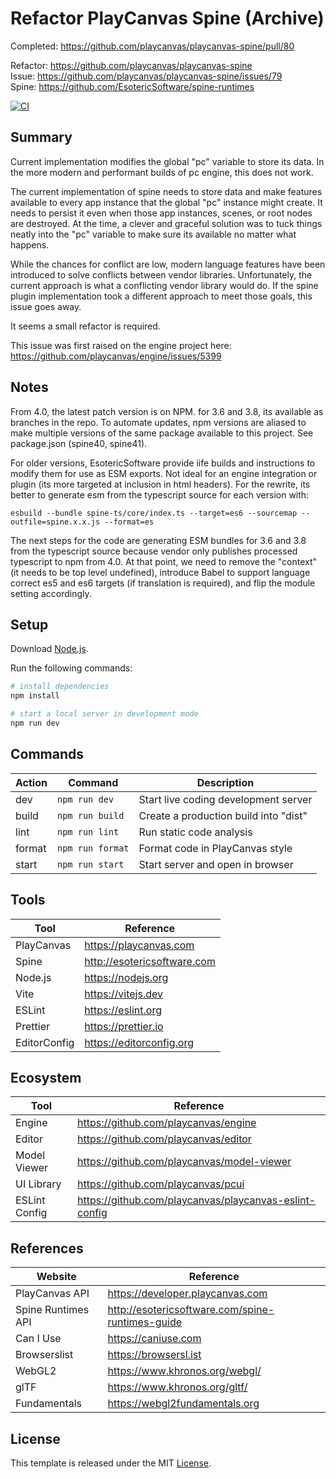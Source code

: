 # Refactor PlayCanvas Spine (Archive)

Completed: https://github.com/playcanvas/playcanvas-spine/pull/80

Refactor: https://github.com/playcanvas/playcanvas-spine  
Issue: https://github.com/playcanvas/playcanvas-spine/issues/79  
Spine: https://github.com/EsotericSoftware/spine-runtimes

[![CI][ci-badge]][ci-url]

## Summary

Current implementation modifies the global "pc" variable to store its data. In the more modern and performant builds of pc engine, this does not work.

The current implementation of spine needs to store data and make features available to every app instance that the global "pc" instance might create. It needs to persist it even when those app instances, scenes, or root nodes are destroyed. At the time, a clever and graceful solution was to tuck things neatly into the "pc" variable to make sure its available no matter what happens.

While the chances for conflict are low, modern language features have been introduced to solve conflicts between vendor libraries. Unfortunately, the current approach is what a conflicting vendor library would do. If the spine plugin implementation took a different approach to meet those goals, this issue goes away.

It seems a small refactor is required.

This issue was first raised on the engine project here:
https://github.com/playcanvas/engine/issues/5399

## Notes

From 4.0, the latest patch version is on NPM. for 3.6 and 3.8, its available as branches in the repo.
To automate updates, npm versions are aliased to make multiple versions of the same package available to this project. See package.json (spine40, spine41).

For older versions, EsotericSoftware provide iife builds and instructions to modify them for use as ESM exports. Not ideal for an engine integration or plugin (its more targeted at inclusion in html headers). For the rewrite, its better to generate esm from the typescript source for each version with:

```
esbuild --bundle spine-ts/core/index.ts --target=es6 --sourcemap --outfile=spine.x.x.js --format=es
```

The next steps for the code are generating ESM bundles for 3.6 and 3.8 from the typescript source because vendor only publishes processed typescript to npm from 4.0. At that point, we need to remove the "context" (it needs to be top level undefined), introduce Babel to support language correct es5 and es6 targets (if translation is required), and flip the module setting accordingly.

## Setup

Download [Node.js](https://nodejs.org/en/download/).

Run the following commands:

```bash
# install dependencies
npm install

# start a local server in development mode
npm run dev
```

## Commands

| Action | Command          | Description                           |
| ------ | ---------------- | ------------------------------------- |
| dev    | `npm run dev`    | Start live coding development server  |
| build  | `npm run build`  | Create a production build into "dist" |
| lint   | `npm run lint`   | Run static code analysis              |
| format | `npm run format` | Format code in PlayCanvas style       |
| start  | `npm run start`  | Start server and open in browser      |

## Tools

| Tool         | Reference                   |
| ------------ | --------------------------- |
| PlayCanvas   | https://playcanvas.com      |
| Spine        | http://esotericsoftware.com |
| Node.js      | https://nodejs.org          |
| Vite         | https://vitejs.dev          |
| ESLint       | https://eslint.org          |
| Prettier     | https://prettier.io         |
| EditorConfig | https://editorconfig.org    |

## Ecosystem

| Tool          | Reference                                              |
| ------------- | ------------------------------------------------------ |
| Engine        | https://github.com/playcanvas/engine                   |
| Editor        | https://github.com/playcanvas/editor                   |
| Model Viewer  | https://github.com/playcanvas/model-viewer             |
| UI Library    | https://github.com/playcanvas/pcui                     |
| ESLint Config | https://github.com/playcanvas/playcanvas-eslint-config |

## References

| Website            | Reference                                        |
| ------------------ | ------------------------------------------------ |
| PlayCanvas API     | https://developer.playcanvas.com                 |
| Spine Runtimes API | http://esotericsoftware.com/spine-runtimes-guide |
| Can I Use          | https://caniuse.com                              |
| Browserslist       | https://browsersl.ist                            |
| WebGL2             | https://www.khronos.org/webgl/                   |
| glTF               | https://www.khronos.org/gltf/                    |
| Fundamentals       | https://webgl2fundamentals.org                   |

## License

This template is released under the MIT [License](LICENSE).

[ci-badge]: https://github.com/epreston/refactor-spine/actions/workflows/ci.yml/badge.svg
[ci-url]: https://github.com/epreston/refactor-spine/actions
